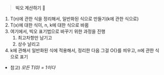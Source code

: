> **빅오 계산하기** :star2:

1. T(n)에 관한 식을 정리해서, 일반화된 식으로 만들기(k에 관한 식으로)
2. T(x)에 대한 식이, n, k에 대한 식으로 바뀜
3. 여기에서, 빅오 표기법으로 바꾸기 위한 과정을 진행
   1. 최고차항만 남기고
   2. 상수 날리고
4. k에 관해서 일반화된 식에 적용해서, 정리한 다음 그걸 O{}를 씌우고, n에 관한 식으로 표기

* 참고) *모든 T(0) = 1이다*